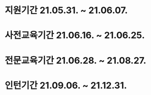# 지원기간 21.05.31. ~ 21.06.07.
# 사전교육기간 21.06.16. ~ 21.06.25.
# 전문교육기간 21.06.28. ~ 21.08.27.
# 인턴기간 21.09.06. ~ 21.12.31.
